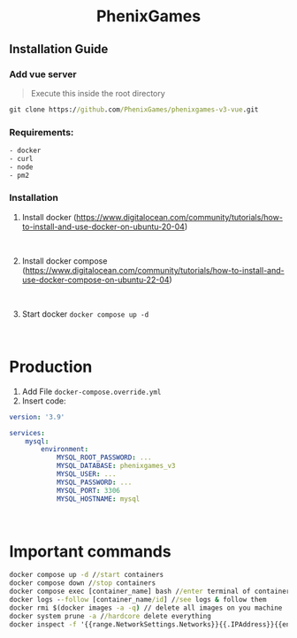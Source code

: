 # <center>**PhenixGames**</center>

## **Installation Guide**

### **Add vue server**

> Execute this inside the root directory

```cmd
git clone https://github.com/PhenixGames/phenixgames-v3-vue.git
```

### **Requirements:**

```txt
- docker
- curl
- node
- pm2
```

### Installation

1. Install docker (<https://www.digitalocean.com/community/tutorials/how-to-install-and-use-docker-on-ubuntu-20-04>)

<br>

2. Install docker compose (<https://www.digitalocean.com/community/tutorials/how-to-install-and-use-docker-compose-on-ubuntu-22-04>)

<br>

3. Start docker `docker compose up -d`

<br>

# Production

1. Add File `docker-compose.override.yml`
2. Insert code:

```yml
version: '3.9'

services:
    mysql:
        environment:
            MYSQL_ROOT_PASSWORD: ...
            MYSQL_DATABASE: phenixgames_v3
            MYSQL_USER: ...
            MYSQL_PASSWORD: ...
            MYSQL_PORT: 3306
            MYSQL_HOSTNAME: mysql
```

<br>

# **Important commands**

```cmd
docker compose up -d //start containers
docker compose down //stop containers
docker compose exec [container_name] bash //enter terminal of container
docker logs --follow [container_name/id] //see logs & follow them
docker rmi $(docker images -a -q) // delete all images on you machine
docker system prune -a //hardcore delete everything
docker inspect -f '{{range.NetworkSettings.Networks}}{{.IPAddress}}{{end}}' name_or_id //get ip of container
```

```

```
